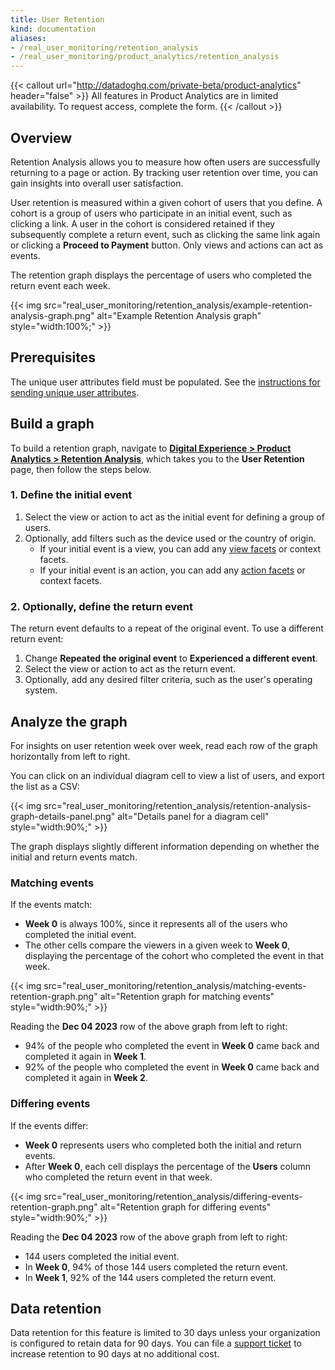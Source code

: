 ```yaml
---
title: User Retention
kind: documentation
aliases:
- /real_user_monitoring/retention_analysis
- /real_user_monitoring/product_analytics/retention_analysis
---
```


{{< callout url="http://datadoghq.com/private-beta/product-analytics" header="false" >}}
All features in Product Analytics are in limited availability. To request access, complete the form.
{{< /callout >}}

## Overview
Retention Analysis allows you to measure how often users are successfully returning to a page or action. By tracking user retention over time, you can gain insights into overall user satisfaction.

User retention is measured within a given cohort of users that you define. A cohort is a group of users who participate in an initial event, such as clicking a link. A user in the cohort is considered retained if they subsequently complete a return event, such as clicking the same link again or clicking a **Proceed to Payment** button. Only views and actions can act as events.

The retention graph displays the percentage of users who completed the return event each week.

{{< img src="real_user_monitoring/retention_analysis/example-retention-analysis-graph.png" alt="Example Retention Analysis graph" style="width:100%;" >}}

## Prerequisites

The unique user attributes field must be populated. See the [instructions for sending unique user attributes][4].

## Build a graph

To build a retention graph, navigate to **[Digital Experience > Product Analytics > Retention Analysis][1]**, which takes you to the **User Retention** page, then follow the steps below.

### 1. Define the initial event
1. Select the view or action to act as the initial event for defining a group of users.
2. Optionally, add filters such as the device used or the country of origin.
    - If your initial event is a view, you can add any [view facets][2] or context facets.
    - If your initial event is an action, you can add any [action facets][3] or context facets.

### 2. Optionally, define the return event
The return event defaults to a repeat of the original event. To use a different return event: 

1. Change **Repeated the original event** to **Experienced a different event**.
2. Select the view or action to act as the return event.
3. Optionally, add any desired filter criteria, such as the user's operating system.

## Analyze the graph
For insights on user retention week over week, read each row of the graph horizontally from left to right. 

You can click on an individual diagram cell to view a list of users, and export the list as a CSV:

{{< img src="real_user_monitoring/retention_analysis/retention-analysis-graph-details-panel.png" alt="Details panel for a diagram cell" style="width:90%;" >}}

The graph displays slightly different information depending on whether the initial and return events match.

### Matching events
If the events match:
- **Week 0** is always 100%, since it represents all of the users who completed the initial event.
- The other cells compare the viewers in a given week to **Week 0**, displaying the percentage of the cohort who completed the event in that week.

{{< img src="real_user_monitoring/retention_analysis/matching-events-retention-graph.png" alt="Retention graph for matching events" style="width:90%;" >}}

Reading the **Dec 04 2023** row of the above graph from left to right:
- 94% of the people who completed the event in **Week 0** came back and completed it again in **Week 1**.
- 92% of the people who completed the event in **Week 0** came back and completed it again in **Week 2**.

### Differing events
If the events differ:
- **Week 0** represents users who completed both the initial and return events.
- After **Week 0**, each cell displays the percentage of the **Users** column who completed the return event in that week.

{{< img src="real_user_monitoring/retention_analysis/differing-events-retention-graph.png" alt="Retention graph for differing events" style="width:90%;" >}}

Reading the **Dec 04 2023** row of the above graph from left to right:
- 144 users completed the initial event.
- In **Week 0**, 94% of those 144 users completed the return event.
- In **Week 1**, 92% of the 144 users completed the return event.

## Data retention

Data retention for this feature is limited to 30 days unless your organization is configured to retain data for 90 days. You can file a [support ticket][5] to increase retention to 90 days at no additional cost.

[1]: https://app.datadoghq.com/rum/retention-analysis
[2]: /real_user_monitoring/browser/data_collected/#view-attributes
[3]: /real_user_monitoring/browser/data_collected/#action-timing-metrics
[4]: /real_user_monitoring/browser/advanced_configuration#user-session
[5]: /help

